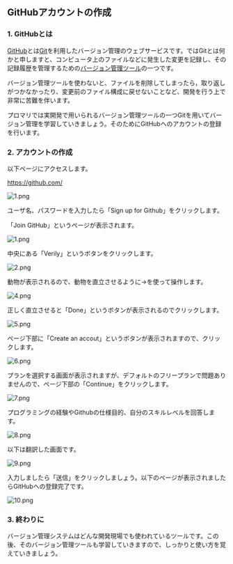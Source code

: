 ## GitHubアカウントの作成

### 1. GitHubとは

[GitHub](https://github.com/)とは[Git](https://ja.wikipedia.org/wiki/Git)を利用したバージョン管理のウェブサービスです。ではGitとは何かと申しますと、コンピュータ上のファイルなどに発生した変更を記録し、その記録履歴を管理するための[バージョン管理ツール](https://ja.wikipedia.org/wiki/%E3%83%90%E3%83%BC%E3%82%B8%E3%83%A7%E3%83%B3%E7%AE%A1%E7%90%86%E3%82%B7%E3%82%B9%E3%83%86%E3%83%A0)の一つです。

バージョン管理ツールを使わないと、ファイルを削除してしまったら，取り返しがつかなかったり、変更前のファイル構成に戻せないことなど、開発を行う上で非常に苦難を伴います。

プロマリでは実開発で用いられるバージョン管理ツールの一つGitを用いてバージョン管理を学習していきましょう。そのためにGitHubへのアカウントの登録を行います。

### 2. アカウントの作成

以下ページにアクセスします。

https://github.com/

![1.png](https://cdn.steemitimages.com/DQmScxjbZCxZ7u7GbkYw5vFohDHo4FdYRBo9Ds16Pafw3Kf/1.png)

ユーザ名、パスワードを入力したら「Sign up for Github」をクリックします。

「Join GitHub」というページが表示されます。

![1.png](https://cdn.steemitimages.com/DQmPFvMPmFnCcyjStDqqutEzmV8RQgV7SYSmQARbzd51FYE/1.png)

中央にある「Verily」というボタンをクリックします。

![2.png](https://cdn.steemitimages.com/DQma4hQGxXHDSFNqGsQS8hMfJdHz4RJZYcDje7LwdCosJys/2.png)

動物が表示されるので、動物を直立させるように→を使って操作します。

![4.png](https://cdn.steemitimages.com/DQmT7KuTSnYNhCrc9qdrhfkHguSqpKNjoVSY6GqW8do6MED/4.png)

正しく直立させると「Done」というボタンが表示されるのでクリックします。

![5.png](https://cdn.steemitimages.com/DQmNhTK8nE1omLLfGBHavHvdfgHNYxs8njQCLUTEc2P5vPk/5.png)

ページ下部に「Create an accout」というボタンが表示されますので、クリックします。

![6.png](https://cdn.steemitimages.com/DQmT8SMxa94TDmbHDp9j4SeZnwRAN3YZsJH9JQ68NYqC9uh/6.png)

プランを選択する画面が表示されますが、デフォルトのフリープランで問題ありませんので、ページ下部の「Continue」をクリックします。

![7.png](https://cdn.steemitimages.com/DQmVSPWFGLwR24fUcMDgiS4N7ZY3VjDT3tpgmmxEzF6LZfv/7.png)

プログラミングの経験やGithubの仕様目的、自分のスキルレベルを回答します。

![8.png](https://cdn.steemitimages.com/DQmfRrvRFBY6thEA1VUjxw5MgzpPiuNFQvFR9RR4uye45GE/8.png)

以下は翻訳した画面です。

![9.png](https://cdn.steemitimages.com/DQme4Y65xk84yCeoXMSL5TeBPZPBNYuFEVg211hTAsYQjau/9.png)

入力しましたら「送信」をクリックしましょう。以下のページが表示されましたらGitHubへの登録完了です。

![10.png](https://cdn.steemitimages.com/DQmRURHPMmy9ZxThUHZHkYquhznNhwnQgNXUV112EpGAyxq/10.png)

### 3. 終わりに

バージョン管理システムはどんな開発現場でも使われているツールです。この後、そのバージョン管理ツールも学習していきますので、しっかりと使い方を覚えていきましょう。

